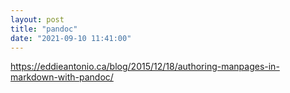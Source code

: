 ```yaml
---
layout: post
title: "pandoc"
date: "2021-09-10 11:41:00"
---
```

https://eddieantonio.ca/blog/2015/12/18/authoring-manpages-in-markdown-with-pandoc/
